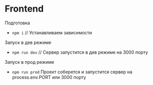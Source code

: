# Frontend

Подготовка
- ``npm i`` // Устанавливаем зависимости

Запуск в дев режиме
- ``npm run dev`` // Сервер запустится в дев режиме на 3000 порту

Запуск в прод режиме
- ``npm run prod``
Проект соберется и запустится сервер на process.env.PORT или 3000 порту
